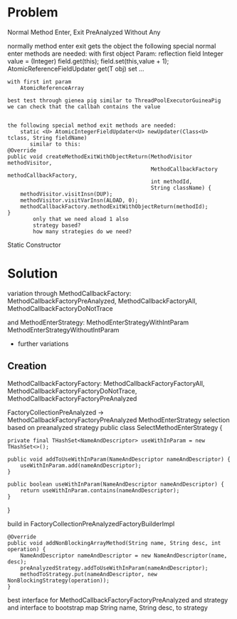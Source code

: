 # Problem

Normal Method Enter, Exit
PreAnalyzed Without Any

normally method enter exit gets the object
the following special normal enter methods are needed:
    with first object Param:
        reflection field
            Integer value = (Integer) field.get(this);
            field.set(this,value + 1);
        AtomicReferenceFieldUpdater
            get(T obj)
            set ...

    with first int param
        AtomicReferenceArray

    best test through gienea pig similar to ThreadPoolExecutorGuineaPig
    we can check that the callbah contains the value


    the following special method exit methods are needed:
        static <U> AtomicIntegerFieldUpdater<U>	newUpdater(Class<U> tclass, String fieldName)
           similar to this:
    @Override
    public void createMethodExitWithObjectReturn(MethodVisitor methodVisitor,
                                                 MethodCallbackFactory methodCallbackFactory,
                                                 int methodId,
                                                 String className) {
        methodVisitor.visitInsn(DUP);
        methodVisitor.visitVarInsn(ALOAD, 0);
        methodCallbackFactory.methodExitWithObjectReturn(methodId);
    }
            only that we need aload 1 also
            strategy based?
            how many strategies do we need?



    


Static
Constructor

# Solution

variation through 
MethodCallbackFactory: 
MethodCallbackFactoryPreAnalyzed, MethodCallbackFactoryAll, MethodCallbackFactoryDoNotTrace

and MethodEnterStrategy:
MethodEnterStrategyWithIntParam
MethodEnterStrategyWithoutIntParam
+ further variations

## Creation

MethodCallbackFactoryFactory: 
MethodCallbackFactoryFactoryAll, MethodCallbackFactoryFactoryDoNotTrace, MethodCallbackFactoryFactoryPreAnalyzed

FactoryCollectionPreAnalyzed -> MethodCallbackFactoryFactoryPreAnalyzed MethodEnterStrategy selection based on preanalyzed strategy
public class SelectMethodEnterStrategy {

    private final THashSet<NameAndDescriptor> useWithInParam = new THashSet<>();

    public void addToUseWithInParam(NameAndDescriptor nameAndDescriptor) {
        useWithInParam.add(nameAndDescriptor);
    }

    public boolean useWithInParam(NameAndDescriptor nameAndDescriptor) {
        return useWithInParam.contains(nameAndDescriptor);
    }

}

build in FactoryCollectionPreAnalyzedFactoryBuilderImpl

    @Override
    public void addNonBlockingArrayMethod(String name, String desc, int operation) {
        NameAndDescriptor nameAndDescriptor = new NameAndDescriptor(name, desc);
        preAnalyzedStrategy.addToUseWithInParam(nameAndDescriptor);
        methodToStrategy.put(nameAndDescriptor, new NonBlockingStrategy(operation));
    }

best interface for MethodCallbackFactoryFactoryPreAnalyzed and strategy and interface to bootstrap
map String name, String desc, to strategy


